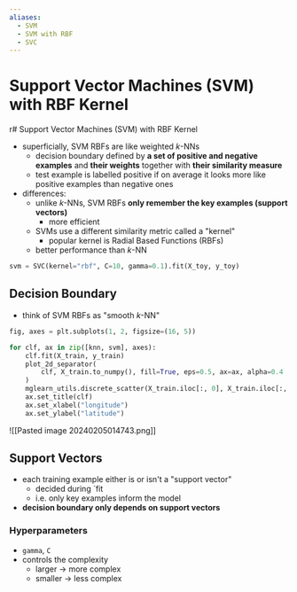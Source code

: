 ```yaml
---
aliases:
  - SVM
  - SVM with RBF
  - SVC
---
```

# Support Vector Machines (SVM) with RBF Kernel
r# Support Vector Machines (SVM) with RBF Kernel
- superficially, SVM RBFs are like weighted $k$-NNs
	- decision boundary defined by **a set of positive and negative examples** and **their weights** together with **their similarity measure**
	- test example is labelled positive if on average it looks more like positive examples than negative ones
- differences:
	- unlike $k$-NNs, SVM RBFs **only remember the key examples (support vectors)**
		- more efficient
	- SVMs use a different similarity metric called a "kernel"
		- popular kernel is Radial Based Functions (RBFs)
	- better performance than $k$-NN
```python
svm = SVC(kernel="rbf", C=10, gamma=0.1).fit(X_toy, y_toy)
```
## Decision Boundary
- think of SVM RBFs as "smooth $k$-NN"
```python
fig, axes = plt.subplots(1, 2, figsize=(16, 5))

for clf, ax in zip([knn, svm], axes):
    clf.fit(X_train, y_train)
    plot_2d_separator(
        clf, X_train.to_numpy(), fill=True, eps=0.5, ax=ax, alpha=0.4
    )
    mglearn_utils.discrete_scatter(X_train.iloc[:, 0], X_train.iloc[:, 1], y_train, ax=ax)
    ax.set_title(clf)
    ax.set_xlabel("longitude")
    ax.set_ylabel("latitude")
```
![[Pasted image 20240205014743.png]]
## Support Vectors
- each training example either is or isn't a "support vector"
	- decided during `fit
	- i.e. only key examples inform the model
- **decision boundary only depends on support vectors**
### Hyperparameters
- `gamma`, `C`
- controls the complexity
	- larger -> more complex
	- smaller -> less complex